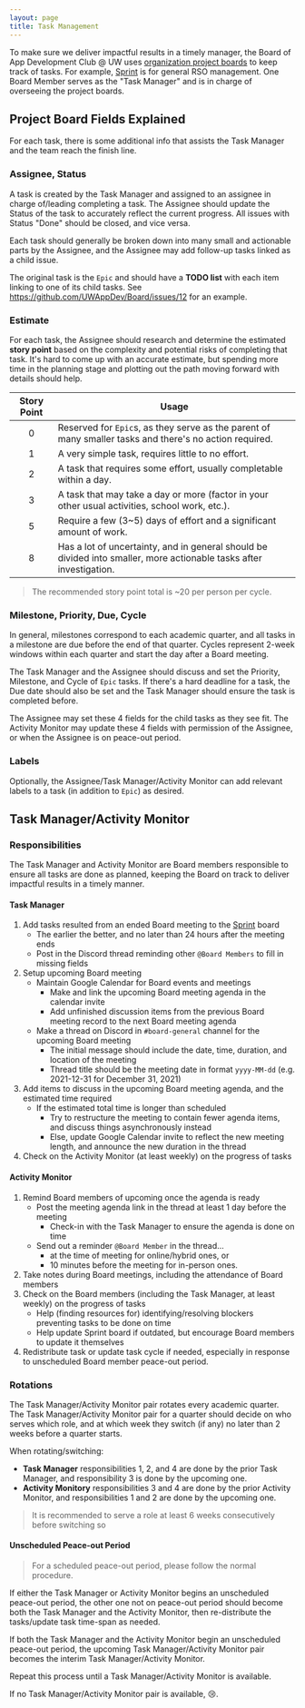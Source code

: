 ```yaml
---
layout: page
title: Task Management
---
```

To make sure we deliver impactful results in a timely manager, the Board of App Development Club @ UW uses [organization project boards](https://github.com/orgs/UWAppDev/projects?type=beta) to keep track of tasks. For example, [Sprint](https://github.com/orgs/UWAppDev/projects/4) is for general RSO management. One Board Member serves as the "Task Manager" and is in charge of overseeing the project boards.

## Project Board Fields Explained

For each task, there is some additional info that assists the Task Manager and the team reach the finish line.

### Assignee, Status

A task is created by the Task Manager and assigned to an assignee in charge of/leading completing a task. The Assignee should update the Status of the task to accurately reflect the current progress. All issues with Status "Done" should be closed, and vice versa.

Each task should generally be broken down into many small and actionable parts by the Assignee, and the Assignee may add follow-up tasks linked as a child issue.

The original task is the `Epic` and should have a **TODO list** with each item linking to one of its child tasks. See https://github.com/UWAppDev/Board/issues/12 for an example.

### Estimate

For each task, the Assignee should research and determine the estimated **story point** based on the complexity and potential risks of completing that task. It's hard to come up with an accurate estimate, but spending more time in the planning stage and plotting out the path moving forward with details should help.

|Story Point|Usage|
|:--:|--|
|0|Reserved for `Epic`s, as they serve as the parent of many smaller tasks and there's no action required.|
|1|A very simple task, requires little to no effort.|
|2|A task that requires some effort, usually completable within a day.|
|3|A task that may take a day or more (factor in your other usual activities, school work, etc.).|
|5|Require a few (3~5) days of effort and a significant amount of work.|
|8|Has a lot of uncertainty, and in general should be divided into smaller, more actionable tasks after investigation.|

> The recommended story point total is ~20 per person per cycle.

### Milestone, Priority, Due, Cycle

In general, milestones correspond to each academic quarter, and all tasks in a milestone are due before the end of that quarter. Cycles represent 2-week windows within each quarter and start the day after a Board meeting.

The Task Manager and the Assignee should discuss and set the Priority, Milestone, and Cycle of `Epic` tasks. If there's a hard deadline for a task, the Due date should also be set and the Task Manager should ensure the task is completed before.

The Assignee may set these 4 fields for the child tasks as they see fit. The Activity Monitor may update these 4 fields with permission of the Assignee, or when the Assignee is on peace-out period.

### Labels

Optionally, the Assignee/Task Manager/Activity Monitor can add relevant labels to a task (in addition to `Epic`) as desired.

## Task Manager/Activity Monitor

### Responsibilities

The Task Manager and Activity Monitor are Board members responsible to ensure all tasks are done as planned, keeping the Board on track to deliver impactful results in a timely manner.

#### Task Manager

1. Add tasks resulted from an ended Board meeting to the [Sprint](https://github.com/orgs/UWAppDev/projects/4) board
   - The earlier the better, and no later than 24 hours after the meeting ends
   - Post in the Discord thread reminding other `@Board Members` to fill in missing fields
2. Setup upcoming Board meeting
   - Maintain Google Calendar for Board events and meetings
      - Make and link the upcoming Board meeting agenda in the calendar invite
      - Add unfinished discussion items from the previous Board meeting record to the next Board meeting agenda
   - Make a thread on Discord in `#board-general` channel for the upcoming Board meeting 
      - The initial message should include the date, time, duration, and location of the meeting
      - Thread title should be the meeting date in format `yyyy-MM-dd` (e.g. 2021-12-31 for December 31, 2021)
3. Add items to discuss in the upcoming Board meeting agenda, and the estimated time required
   - If the estimated total time is longer than scheduled
      - Try to restructure the meeting to contain fewer agenda items, and discuss things asynchronously instead
      - Else, update Google Calendar invite to reflect the new meeting length, and announce the new duration in the thread
4. Check on the Activity Monitor (at least weekly) on the progress of tasks

#### Activity Monitor

1. Remind Board members of upcoming once the agenda is ready
   - Post the meeting agenda link in the thread at least 1 day before the meeting
      - Check-in with the Task Manager to ensure the agenda is done on time
   - Send out a reminder `@Board Member` in the thread...
      - at the time of meeting for online/hybrid ones, or 
      - 10 minutes before the meeting for in-person ones.
2. Take notes during Board meetings, including the attendance of Board members
3. Check on the Board members (including the Task Manager, at least weekly) on the progress of tasks
   - Help (finding resources for) identifying/resolving blockers preventing tasks to be done on time
   - Help update Sprint board if outdated, but encourage Board members to update it themselves
4. Redistribute task or update task cycle if needed, especially in response to unscheduled Board member peace-out period.

### Rotations

The Task Manager/Activity Monitor pair rotates every academic quarter. The Task Manager/Activity Monitor pair for a quarter should decide on who serves which role, and at which week they switch (if any) no later than 2 weeks before a quarter starts.

When rotating/switching:

- **Task Manager** responsibilities 1, 2, and 4 are done by the prior Task Manager, and responsibility 3 is done by the upcoming one.
- **Activity Monitory** responsibilities 3 and 4 are done by the prior Activity Monitor, and responsibilities 1 and 2 are done by the upcoming one.

> It is recommended to serve a role at least 6 weeks consecutively before switching so 

#### Unscheduled Peace-out Period

> For a scheduled peace-out period, please follow the normal procedure.

If either the Task Manager or Activity Monitor begins an unscheduled peace-out period, the other one not on peace-out period should become both the Task Manager and the Activity Monitor, then re-distribute the tasks/update task time-span as needed.

If both the Task Manager and the Activity Monitor begin an unscheduled peace-out period, the upcoming Task Manager/Activity Monitor pair becomes the interim Task Manager/Activity Monitor.

Repeat this process until a Task Manager/Activity Monitor is available.

If no Task Manager/Activity Monitor pair is available, 😢.
